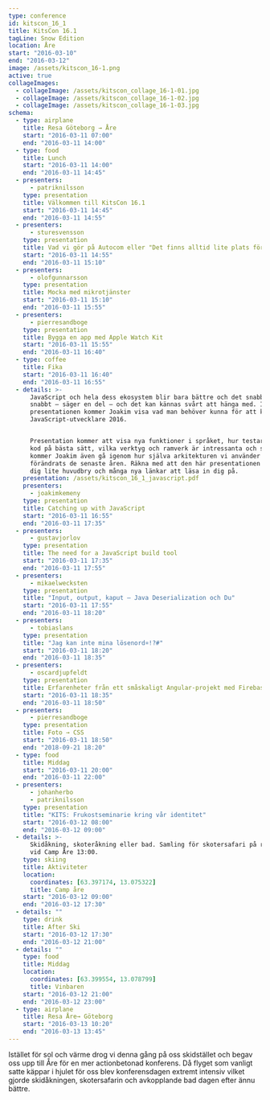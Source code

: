 ```yaml
---
type: conference
id: kitscon_16_1
title: KitsCon 16.1
tagLine: Snow Edition
location: Åre
start: "2016-03-10"
end: "2016-03-12"
image: /assets/kitscon_16-1.png
active: true
collageImages:
  - collageImage: /assets/kitscon_collage_16-1-01.jpg
  - collageImage: /assets/kitscon_collage_16-1-02.jpg
  - collageImage: /assets/kitscon_collage_16-1-03.jpg
schema:
  - type: airplane
    title: Resa Göteborg → Åre
    start: "2016-03-11 07:00"
    end: "2016-03-11 14:00"
  - type: food
    title: Lunch
    start: "2016-03-11 14:00"
    end: "2016-03-11 14:45"
  - presenters:
      - patriknilsson
    type: presentation
    title: Välkommen till KitsCon 16.1
    start: "2016-03-11 14:45"
    end: "2016-03-11 14:55"
  - presenters:
      - sturesvensson
    type: presentation
    title: Vad vi gör på Autocom eller "Det finns alltid lite plats för sök"
    start: "2016-03-11 14:55"
    end: "2016-03-11 15:10"
  - presenters:
      - olofgunnarsson
    type: presentation
    title: Mocka med mikrotjänster
    start: "2016-03-11 15:10"
    end: "2016-03-11 15:55"
  - presenters:
      - pierresandboge
    type: presentation
    title: Bygga en app med Apple Watch Kit
    start: "2016-03-11 15:55"
    end: "2016-03-11 16:40"
  - type: coffee
    title: Fika
    start: "2016-03-11 16:40"
    end: "2016-03-11 16:55"
  - details: >-
      JavaScript och hela dess ekosystem blir bara bättre och det snabbt. För
      snabbt – säger en del – och det kan kännas svårt att hänga med. I den här
      presentationen kommer Joakim visa vad man behöver kunna för att kalla sig
      JavaScript-utvecklare 2016.


      Presentation kommer att visa nya funktioner i språket, hur testar man sin
      kod på bästa sätt, vilka verktyg och ramverk är intressanta och slutligen
      kommer Joakim även gå igenom hur själva arkitekturen vi använder har
      förändrats de senaste åren. Räkna med att den här presentationen kommer ge
      dig lite huvudbry och många nya länkar att läsa in dig på.
    presentation: /assets/kitscon_16_1_javascript.pdf
    presenters:
      - joakimkemeny
    type: presentation
    title: Catching up with JavaScript
    start: "2016-03-11 16:55"
    end: "2016-03-11 17:35"
  - presenters:
      - gustavjorlov
    type: presentation
    title: The need for a JavaScript build tool
    start: "2016-03-11 17:35"
    end: "2016-03-11 17:55"
  - presenters:
      - mikaelwecksten
    type: presentation
    title: "Input, output, kaput – Java Deserialization och Du"
    start: "2016-03-11 17:55"
    end: "2016-03-11 18:20"
  - presenters:
      - tobiaslans
    type: presentation
    title: "Jag kan inte mina lösenord¤!?#"
    start: "2016-03-11 18:20"
    end: "2016-03-11 18:35"
  - presenters:
      - oscardjupfeldt
    type: presentation
    title: Erfarenheter från ett småskaligt Angular-projekt med Firebase som backend
    start: "2016-03-11 18:35"
    end: "2016-03-11 18:50"
  - presenters:
      - pierresandboge
    type: presentation
    title: Foto → CSS
    start: "2016-03-11 18:50"
    end: "2018-09-21 18:20"
  - type: food
    title: Middag
    start: "2016-03-11 20:00"
    end: "2016-03-11 22:00"
  - presenters:
      - johanherbo
      - patriknilsson
    type: presentation
    title: "KITS: Frukostseminarie kring vår identitet"
    start: "2016-03-12 08:00"
    end: "2016-03-12 09:00"
  - details: >-
      Skidåkning, skoteråkning eller bad. Samling för skotersafari på renfjället
      vid Camp Åre 13:00.
    type: skiing
    title: Aktiviteter
    location:
      coordinates: [63.397174, 13.075322]
      title: Camp åre
    start: "2016-03-12 09:00"
    end: "2016-03-12 17:30"
  - details: ""
    type: drink
    title: After Ski
    start: "2016-03-12 17:30"
    end: "2016-03-12 21:00"
  - details: ""
    type: food
    title: Middag
    location:
      coordinates: [63.399554, 13.078799]
      title: Vinbaren
    start: "2016-03-12 21:00"
    end: "2016-03-12 23:00"
  - type: airplane
    title: Resa Åre→ Göteborg
    start: "2016-03-13 10:20"
    end: "2016-03-13 13:45"
---
```


Istället för sol och värme drog vi denna gång på oss skidstället och begav oss upp till Åre för en mer actionbetonad konferens. Då flyget som vanligt satte käppar i hjulet för oss blev konferensdagen extremt intensiv vilket gjorde skidåkningen, skotersafarin och avkopplande bad dagen efter ännu bättre.
